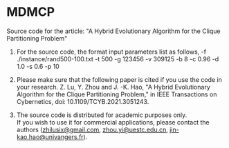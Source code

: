 # MDMCP
Source code for the article: "A Hybrid Evolutionary Algorithm for the Clique Partitioning Problem" 

1. For the source code, the format input parameters list as follows,
   -f ./instance/rand500-100.txt -t 500 -g 123456 -v 309125 -b 8 -c 0.96 -d 1.0 -s 0.6 -p 10
  
2. Please make sure that the following paper is cited if you use the code in your research.
   Z. Lu, Y. Zhou and J. -K. Hao, "A Hybrid Evolutionary Algorithm for the Clique Partitioning Problem," in IEEE Transactions on Cybernetics, doi: 10.1109/TCYB.2021.3051243.

3. The source code is distributed for academic purposes only.    
   If you wish to use it for commercial applications, please contact the authors (zhilusix@gmail.com, zhou.yi@uestc.edu.cn, jin-kao.hao@univangers.fr).
